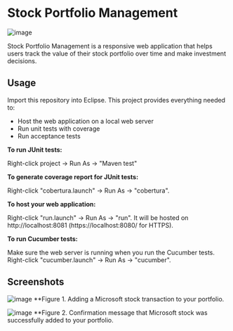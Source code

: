 # Stock Portfolio Management

![image](https://user-images.githubusercontent.com/31317867/99146809-35ede180-2630-11eb-87d1-dab1e7405a0d.png)

Stock Portfolio Management is a responsive web application that helps users track the value of their stock portfolio over time and make investment decisions.

## Usage

Import this repository into Eclipse. This project provides everything needed to:

* Host the web application on a local web server
* Run unit tests with coverage
* Run acceptance tests

**To run JUnit tests:**

Right-click project -> Run As -> "Maven test"

**To generate coverage report for JUnit tests:**

Right-click "cobertura.launch" -> Run As -> "cobertura".

**To host your web application:**

Right-click "run.launch" -> Run As -> "run". It will be hosted on http://localhost:8081 (https://localhost:8080/ for HTTPS).

**To run Cucumber tests:**

Make sure the web server is running when you run the Cucumber tests. Right-click "cucumber.launch" -> Run As -> "cucumber".

## Screenshots

![image](https://user-images.githubusercontent.com/31317867/99157711-4cbc2480-2680-11eb-8fbe-84b5ecb0cbe9.png)
**Figure 1. Adding a Microsoft stock transaction to your portfolio.

![image](https://user-images.githubusercontent.com/31317867/99158009-f6041a00-2682-11eb-8ba1-9886eb512210.png)
**Figure 2. Confirmation message that Microsoft stock was successfully added to your portfolio.
